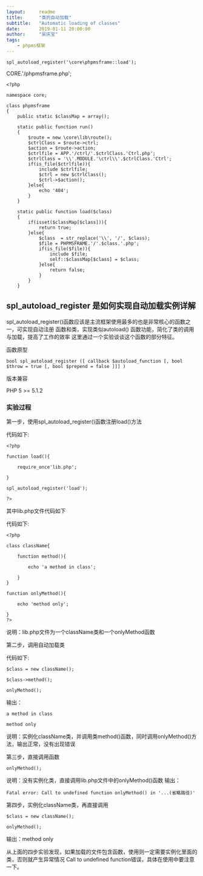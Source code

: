 ```yaml
---
layout:     readme
title:      "类的自动加载"
subtitle:   "Automatic loading of classes"
date:       2019-01-11 20:00:00
author:     "吴庆宝"
tags:
    - phpms框架
---
```


```
spl_autoload_register('\core\phpmsframe::load');
```

CORE.'/phpmsframe.php';

```
<?php

namespace core;

class phpmsframe 
{
	public static $classMap = array();

	static public function run()
	{		
		$route = new \core\lib\route();
		$ctrlClass = $route->ctrl;
		$action = $route->action;		
		$ctrlfile = APP.'/ctrl/'.$ctrlClass.'Ctrl.php';
		$ctrlClass = '\\'.MODULE.'\ctrl\\'.$ctrlClass.'Ctrl';		
		if(is_file($ctrlfile)){			
			include $ctrlfile;
			$ctrl = new $ctrlClass();			
			$ctrl->$action();
		}else{	 
			echo '404';
		}
	}

	static public function load($class)
	{
		if(isset($classMap[$class])){
			return true;
		}else{
			$class  = str_replace('\\', '/', $class);
			$file = PHPMSFRAME.'/'.$class.'.php';
			if(is_file($file)){
				include $file;
				self::$classMap[$class] = $class; 
			}else{
				return false;
			}
		}
	}	 
```

## spl_autoload_register 是如何实现自动加载实例详解	

spl_autoload_register()函数应该是主流框架使用最多的也是非常核心的函数之一，可实现自动注册
函数和类，实现类似autoload() 函数功能，简化了类的调用与加载，提高了工作的效率
这里通过一个实验谈谈这个函数的部分特征。 

函数原型 
```
bool spl_autoload_register ([ callback $autoload_function [, bool $throw = true [, bool $prepend = false ]]] ) 
```

版本兼容 

PHP 5 >= 5.1.2 

### 实验过程 
第一步，使用spl_autoload_register()函数注册load()方法 

代码如下:
```
<?php 

function load(){ 

	require_once'lib.php'; 

} 

spl_autoload_register('load'); 

?>
```

其中lib.php文件代码如下 

代码如下:
```
<?php 

class className{ 

	function method(){ 

		echo 'a method in class'; 

    } 
} 

function onlyMethod(){ 

	echo 'method only'; 

} 
?>
```
说明：lib.php文件为一个className类和一个onlyMethod函数 

第二步，调用自动加载类 

代码如下:
```
$class = new className(); 

$class->method(); 

onlyMethod();
```
输出： 
```
a method in class

method only
```

说明：实例化className类，并调用类method()函数，同时调用onlyMethod()方法，输出正常，没有出现错误 

第三步，直接调用函数 

```
onlyMethod();
```

说明：没有实例化类，直接调用lib.php文件中的onlyMethod()函数 
输出： 
```
Fatal error: Call to undefined function onlyMethod() in '...(省略路径)' 
```

第四步，实例化className类，再直接调用 

```
$class = new className(); 

onlyMethod();
````
输出：method only 

从上面的四步实验发现，如果加载的文件包含函数，使用则一定需要实例化里面的类，否则就产生异常情况 Call to undefined function错误，具体在使用中要注意一下。